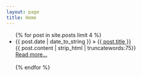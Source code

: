 ```yaml
---
layout: page
title: Home
---
```


<ul >
    {% for post in site.posts limit 4 %}
    <li><span>{{ post.date | date_to_string }}</span> &raquo; <a href="{{ BASE_PATH }}{{ post.url }}">{{ post.title }}</a></li>
        {{ post.content | strip_html | truncatewords:75}}<br>
            <a href="{{ post.url }}">Read more...</a><br><br>
    {% endfor %}
</ul>


